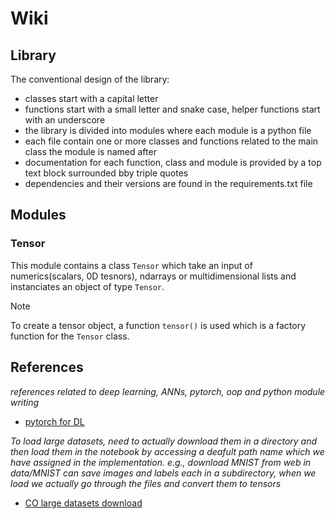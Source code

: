 # Wiki

## Library

The conventional design of the library:  
- classes start with a capital letter  
- functions start with a small letter and snake case, helper functions start with an underscore  
- the library is divided into modules where each module is a python file  
- each file contain one or more classes and functions related to the main class the module is named after  
- documentation for each function, class and module is provided by a top text block surrounded bby triple quotes  
- dependencies and their versions are found in the requirements.txt file  

## Modules

### Tensor

This module contains a class `Tensor` which take an input of numerics(scalars, 0D tesnors), ndarrays or multidimensional lists and instanciates an object of type `Tensor`.

> [!NOTE]  
> To create a tensor object, a function `tensor()` is used which is a factory function for the `Tensor` class.


## References

_references related to deep learning, ANNs, pytorch, oop and python module writing_

* [pytorch for DL](https://www.learnpytorch.io/)  

_To load large datasets, need to actually download them in a directory and then load them in the notebook by accessing a deafult path name which we have assigned in the implementation. e.g., download MNIST from web in data/MNIST can save images and labels each in a subdirectory, when we load we actually go through the files and convert them to tensors_

* [CO large datasets download](https://oyyarko.medium.com/google-colab-work-with-large-datasets-even-without-downloading-it-ae03a4d0433e)  
